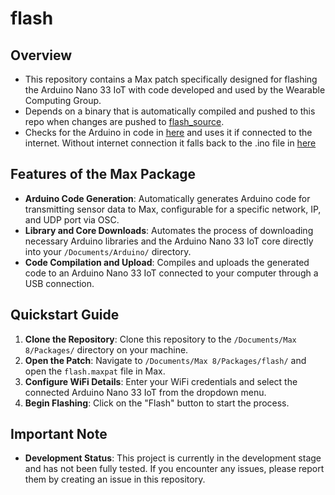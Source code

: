 # flash

## Overview
- This repository contains a Max patch specifically designed for flashing the Arduino Nano 33 IoT with code developed and used by the Wearable Computing Group.
- Depends on a binary that is automatically compiled and pushed to this repo when changes are pushed to [flash_source](https://github.com/wearablecomputing/flash_source).
- Checks for the Arduino in code in [here](https://github.com/wearablecomputing/flash_source/blob/main/sketch/sketch.ino) and uses it if connected to the internet. Without internet connection it falls back to the .ino file in [here](https://github.com/wearablecomputing/flash_source/tree/main/sketch)

## Features of the Max Package
- **Arduino Code Generation**: Automatically generates Arduino code for transmitting sensor data to Max, configurable for a specific network, IP, and UDP port via OSC.
- **Library and Core Downloads**: Automates the process of downloading necessary Arduino libraries and the Arduino Nano 33 IoT core directly into your `/Documents/Arduino/` directory.
- **Code Compilation and Upload**: Compiles and uploads the generated code to an Arduino Nano 33 IoT connected to your computer through a USB connection.

## Quickstart Guide
1. **Clone the Repository**: Clone this repository to the `/Documents/Max 8/Packages/` directory on your machine.
2. **Open the Patch**: Navigate to `/Documents/Max 8/Packages/flash/` and open the `flash.maxpat` file in Max.
3. **Configure WiFi Details**: Enter your WiFi credentials and select the connected Arduino Nano 33 IoT from the dropdown menu.
4. **Begin Flashing**: Click on the "Flash" button to start the process.

## Important Note
- **Development Status**: This project is currently in the development stage and has not been fully tested. If you encounter any issues, please report them by creating an issue in this repository.
